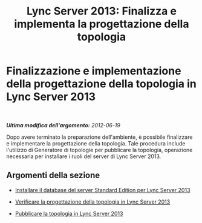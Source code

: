 ﻿---
title: "Lync Server 2013: Finalizza e implementa la progettazione della topologia"
TOCTitle: Finalizzazione e implementazione della progettazione della topologia
ms:assetid: 0d84dc98-de6f-4c85-b3f8-0b07d10dbcfc
ms:mtpsurl: https://technet.microsoft.com/it-it/library/Gg398178(v=OCS.15)
ms:contentKeyID: 49299670
ms.date: 08/24/2015
mtps_version: v=OCS.15
ms.translationtype: HT
---

# Finalizzazione e implementazione della progettazione della topologia in Lync Server 2013

 

_**Ultima modifica dell'argomento:** 2012-06-19_

Dopo avere terminato la preparazione dell'ambiente, è possibile finalizzare e implementare la progettazione della topologia. Tale procedura include l'utilizzo di Generatore di topologie per pubblicare la topologia, operazione necessaria per installare i ruoli del server di Lync Server 2013.

## Argomenti della sezione

  - [Installare il database del server Standard Edition per Lync Server 2013](lync-server-2013-install-standard-edition-server-database.md)

  - [Verificare la progettazione della topologia in Lync Server 2013](lync-server-2013-verify-the-topology-design.md)

  - [Pubblicare la topologia in Lync Server 2013](lync-server-2013-publish-the-topology.md)

